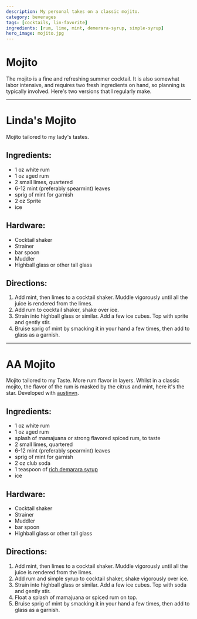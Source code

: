 ```yaml
---
description: My personal takes on a classic mojito. 
category: beverages
tags: [cocktails, lin-favorite]
ingredients: [rum, lime, mint, demerara-syrup, simple-syrup]
hero_image: mojito.jpg
---
```


# Mojito

The mojito is a fine and refreshing summer cocktail. It is also somewhat labor intensive, and requires two fresh ingredients on hand, so planning is typically involved. Here's two versions that I regularly make.

---

# Linda's Mojito 

Mojito tailored to my lady's tastes. 

## Ingredients:

- 1 oz white rum
- 1 oz aged rum
- 2 small limes, quartered 
- 6-12 mint (preferably spearmint) leaves
- sprig of mint for garnish
- 2 oz Sprite 
- ice

## Hardware:

- Cocktail shaker
- Strainer
- bar spoon
- Muddler
- Highball glass or other tall glass

## Directions:

1. Add mint, then limes to a cocktail shaker. Muddle vigorously until all the juice is rendered from the limes.
2. Add rum to cocktail shaker, shake over ice.
3. Strain into highball glass or similar. Add a few ice cubes. Top with sprite and gently stir. 
4. Bruise sprig of mint by smacking it in your hand a few times, then add to glass as a garnish. 

---

# AA Mojito 

Mojito tailored to my Taste. More rum flavor in layers. Whilst in a classic mojito, the flavor of the rum is masked by the citrus and mint, here it's the star. Developed with [austinvn](https://github.com/austinvn).

## Ingredients:

- 1 oz white rum
- 1 oz aged rum
- splash of mamajuana or strong flavored spiced rum, to taste
- 2 small limes, quartered 
- 6-12 mint (preferably spearmint) leaves
- sprig of mint for garnish
- 2 oz club soda
- 1 teaspoon of [rich demarara syrup](./Cocktail-Ingredients.html#rich-demerara-syrup) 
- ice

## Hardware:

- Cocktail shaker
- Strainer
- Muddler
- bar spoon
- Highball glass or other tall glass

## Directions:

1. Add mint, then limes to a cocktail shaker. Muddle vigorously until all the juice is rendered from the limes.
2. Add rum and simple syrup to cocktail shaker, shake vigorously over ice.
3. Strain into highball glass or similar. Add a few ice cubes. Top with soda and gently stir. 
4. Float a splash of mamajuana or spiced rum on top. 
5. Bruise sprig of mint by smacking it in your hand a few times, then add to glass as a garnish. 
